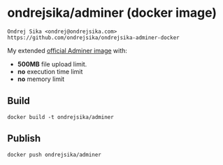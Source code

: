 # ondrejsika/adminer (docker image)

    Ondrej Sika <ondrej@ondrejsika.com>
    https://github.com/ondrejsika/ondrejsika-adminer-docker


My extended [official Adminer image](https://hub.docker.com/_/adminer) with:

- __500MB__ file upload limit.
- __no__ execution time limit
- __no__ memory limit


## Build

```
docker build -t ondrejsika/adminer
```


## Publish

```
docker push ondrejsika/adminer
```
